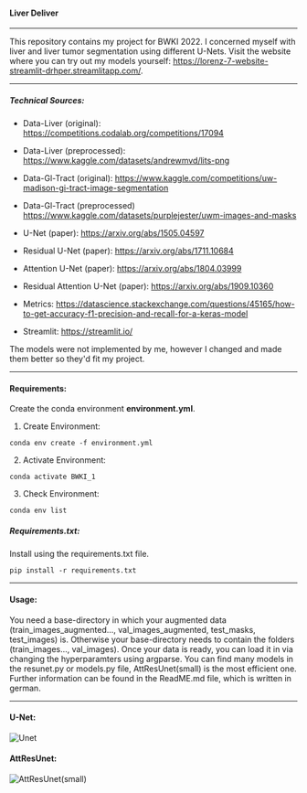 #### Liver Deliver
---
This repository contains my project for BWKI 2022. I concerned myself with liver and liver tumor segmentation using different U-Nets.
Visit the website where you can try out my models yourself: https://lorenz-7-website-streamlit-drhper.streamlitapp.com/.

---
##### Technical Sources:

- Data-Liver (original):
https://competitions.codalab.org/competitions/17094

- Data-Liver (preprocessed):
https://www.kaggle.com/datasets/andrewmvd/lits-png 

- Data-Gl-Tract (original):
https://www.kaggle.com/competitions/uw-madison-gi-tract-image-segmentation

- Data-Gl-Tract (preprocessed)
https://www.kaggle.com/datasets/purplejester/uwm-images-and-masks

- U-Net (paper):
https://arxiv.org/abs/1505.04597

- Residual U-Net (paper):
https://arxiv.org/abs/1711.10684

- Attention U-Net (paper):
https://arxiv.org/abs/1804.03999

- Residual Attention U-Net (paper):
https://arxiv.org/abs/1909.10360

- Metrics:
https://datascience.stackexchange.com/questions/45165/how-to-get-accuracy-f1-precision-and-recall-for-a-keras-model

- Streamlit:
https://streamlit.io/

The models were not implemented by me, however I changed and made them better so they'd fit my project.

---
#### Requirements:
Create the conda environment **environment.yml**.

1. Create Environment:
```
conda env create -f environment.yml
```
2. Activate Environment:

```
conda activate BWKI_1
```

3. Check Environment:
```
conda env list
```

##### Requirements.txt:

Install using the requirements.txt file.

```
pip install -r requirements.txt
```
---
#### Usage:

You need a base-directory in which your augmented data (train_images_augmented..., val_images_augmented, test_masks, test_images) is. Otherwise your base-directory needs to contain the folders (train_images..., val_images). Once your data is ready, you can load it in via changing the hyperparamters using argparse. You can find many models in the resunet.py or models.py file, AttResUnet(small) is the most efficient one. 
Further information can be found in the ReadME.md file, which is written in german.

---
#### U-Net:

![Unet](https://user-images.githubusercontent.com/88616547/189702861-16b88b05-ec84-40db-a195-aa467164135f.png)

#### AttResUnet:

![AttResUnet(small)](https://user-images.githubusercontent.com/88616547/189703255-f4694367-7a4b-4d4b-ba51-7ce55782b0ba.png)

